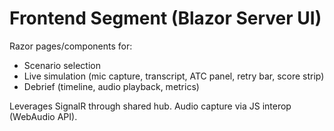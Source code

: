 # Frontend Segment (Blazor Server UI)

Razor pages/components for:
- Scenario selection
- Live simulation (mic capture, transcript, ATC panel, retry bar, score strip)
- Debrief (timeline, audio playback, metrics)

Leverages SignalR through shared hub. Audio capture via JS interop (WebAudio API).